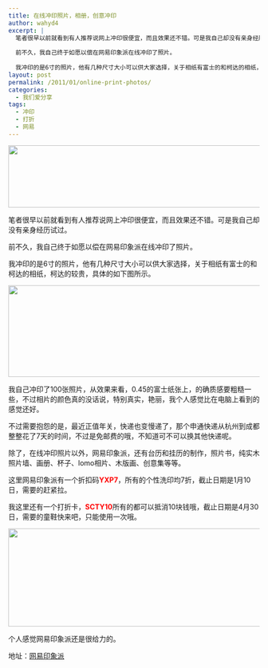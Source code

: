 ```yaml
---
title: 在线冲印照片，相册，创意冲印
author: wahyd4
excerpt: |
  笔者很早以前就看到有人推荐说网上冲印很便宜，而且效果还不错。可是我自己却没有亲身经历试过。
  
  前不久，我自己终于如愿以偿在网易印象派在线冲印了照片。
  
  我冲印的是6寸的照片，他有几种尺寸大小可以供大家选择，关于相纸有富士的和柯达的相纸，柯达的较贵，具体的如下图所示。
layout: post
permalink: /2011/01/online-print-photos/
categories:
  - 我们爱分享
tags:
  - 冲印
  - 打折
  - 网易
---
```

[<img class="aligncenter size-full wp-image-1149" title="11-1-6-3" src="/images/2011/01/11-1-6-3.jpg" alt="" width="569" height="125" />][1]

笔者很早以前就看到有人推荐说网上冲印很便宜，而且效果还不错。可是我自己却没有亲身经历试过。

前不久，我自己终于如愿以偿在网易印象派在线冲印了照片。

我冲印的是6寸的照片，他有几种尺寸大小可以供大家选择，关于相纸有富士的和柯达的相纸，柯达的较贵，具体的如下图所示。

<p style="text-align: center;">
  <a href="/images/2011/01/11-1-6_conew1.jpg"><img class="size-full wp-image-1147 aligncenter" title="11-1-6_conew1" src="/images/2011/01/11-1-6_conew1.jpg" alt="" width="636" height="184" /></a>
</p>

<p style="text-align: left;">
  我自己冲印了100张照片，从效果来看，0.45的富士纸张上，的确质感要粗糙一些，不过相片的颜色真的没话说，特别真实，艳丽，我个人感觉比在电脑上看到的感觉还好。
</p>

<p style="text-align: left;">
  不过需要抱怨的是，最近正值年关，快递也变慢递了，那个申通快递从杭州到成都整整花了7天的时间，不过是免邮费的哦，不知道可不可以换其他快递呢。
</p>

<p style="text-align: left;">
  除了，在线冲印照片以外，网易印象派，还有台历和挂历的制作，照片书，纯实木照片墙、画册、杯子、lomo相片、木版画、创意集等等。
</p>

<p style="text-align: left;">
  这里网易印象派有一个折扣码<strong><span style="color: #ff0000;">YXP7</span></strong>，所有的个性洗印均7折，截止日期是1月10日，需要的赶紧拉。
</p>

<p style="text-align: left;">
  我这里还有一个打折卡，<strong><span style="color: #ff0000;">SCTY10</span></strong>所有的都可以抵消10块钱哦，截止日期是4月30日，需要的童鞋快来吧，只能使用一次哦。
</p>

<p style="text-align: left;">
  <a href="/images/2011/01/11-1-6-2.jpg"><img class="aligncenter size-full wp-image-1148" title="11-1-6-2" src="/images/2011/01/11-1-6-2.jpg" alt="" width="729" height="197" /></a>
</p>

<p style="text-align: left;">
  个人感觉网易印象派还是很给力的。
</p>

<p style="text-align: left;">
  地址：<a href="http://yxp.163.com/" target="_blank">网易印象派</a>
</p>

 [1]: /images/2011/01/11-1-6-3.jpg